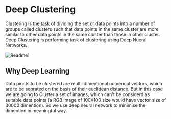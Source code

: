 # Deep Clustering
Clustering is the task of dividing the set or data points into a number of groups called clusters such that data points in the same cluster are more similar to other data points in the same cluster than those in other cluster.
Deep Clustering is performing task of clustering using Deep Nueral Networks.

![Readme1](https://www.google.com/url?sa=i&source=images&cd=&ved=2ahUKEwj1qLeV15HlAhUWT48KHeihDe4QjRx6BAgBEAQ&url=https%3A%2F%2Fwww.geeksforgeeks.org%2Fclustering-in-machine-learning%2F&psig=AOvVaw1umffJB12Hm9DP4Jyo77WX&ust=1570796517185062)


## Why Deep Learning
Data pionts to be clustered are multi-dimentional numerical vectors, which are to be seprated on the basis of their euclidean distance.
But in this case we are going to Cluster a set of images, which can't be considerd as suitable data points (a RGB image of 100X100 size would have vector size of 30000 dimention). 
So we use deep neural network to minimise the dimention in meaningful way.

